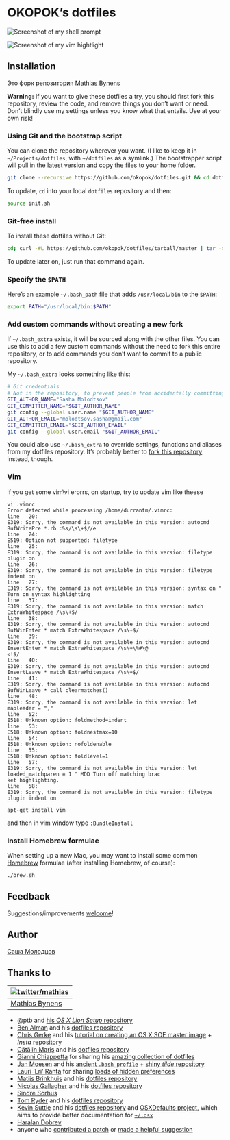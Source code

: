 # OKOPOK’s dotfiles

![Screenshot of my shell prompt](console.png)

![Screenshot of my vim hightlight](vim.png)

## Installation

Это форк репозитория [Mathias Bynens](https://github.com/mathiasbynens/dotfiles)

**Warning:** If you want to give these dotfiles a try, you should first fork this repository, review the code, and remove things you don’t want or need. Don’t blindly use my settings unless you know what that entails. Use at your own risk!

### Using Git and the bootstrap script

You can clone the repository wherever you want. (I like to keep it in `~/Projects/dotfiles`, with `~/dotfiles` as a symlink.) The bootstrapper script will pull in the latest version and copy the files to your home folder.

```bash
git clone --recursive https://github.com/okopok/dotfiles.git && cd dotfiles && source init.sh
```

To update, `cd` into your local `dotfiles` repository and then:

```bash
source init.sh
```
### Git-free install

To install these dotfiles without Git:

```bash
cd; curl -#L https://github.com/okopok/dotfiles/tarball/master | tar -xzv --strip-components 1 --exclude={README.md,bootstrap.sh,LICENSE-MIT.txt}
```

To update later on, just run that command again.

### Specify the `$PATH`

Here’s an example `~/.bash_path` file that adds `/usr/local/bin` to the `$PATH`:

```bash
export PATH="/usr/local/bin:$PATH"
```

### Add custom commands without creating a new fork

If `~/.bash_extra` exists, it will be sourced along with the other files. You can use this to add a few custom commands without the need to fork this entire repository, or to add commands you don’t want to commit to a public repository.

My `~/.bash_extra` looks something like this:

```bash
# Git credentials
# Not in the repository, to prevent people from accidentally committing under my name
GIT_AUTHOR_NAME="Sasha Molodtsov"
GIT_COMMITTER_NAME="$GIT_AUTHOR_NAME"
git config --global user.name "$GIT_AUTHOR_NAME"
GIT_AUTHOR_EMAIL="molodtsov.sasha@gmail.com"
GIT_COMMITTER_EMAIL="$GIT_AUTHOR_EMAIL"
git config --global user.email "$GIT_AUTHOR_EMAIL"
```

You could also use `~/.bash_extra` to override settings, functions and aliases from my dotfiles repository. It’s probably better to [fork this repository](https://github.com/mathiasbynens/dotfiles/fork) instead, though.

### Vim 

if you get some vim\vi erorrs, on startup, try to update vim like theese

```
vi .vimrc
Error detected while processing /home/durrantm/.vimrc:
line   20:
E319: Sorry, the command is not available in this version: autocmd BufWritePre *.rb :%s/\s\+$//e
line   24:
E519: Option not supported: filetype 
line   25:
E319: Sorry, the command is not available in this version: filetype plugin on
line   26:
E319: Sorry, the command is not available in this version: filetype indent on
line   27:
E319: Sorry, the command is not available in this version: syntax on " Turn on syntax highlighting
line   37:
E319: Sorry, the command is not available in this version: match ExtraWhitespace /\s\+$/
line   38:
E319: Sorry, the command is not available in this version: autocmd BufWinEnter * match ExtraWhitespace /\s\+$/
line   39:
E319: Sorry, the command is not available in this version: autocmd InsertEnter * match ExtraWhitespace /\s\+\%#\@
<!$/
line   40:
E319: Sorry, the command is not available in this version: autocmd InsertLeave * match ExtraWhitespace /\s\+$/
line   41:
E319: Sorry, the command is not available in this version: autocmd BufWinLeave * call clearmatches()
line   48:
E319: Sorry, the command is not available in this version: let mapleader = ","
line   52:
E518: Unknown option: foldmethod=indent
line   53:
E518: Unknown option: foldnestmax=10
line   54:
E518: Unknown option: nofoldenable
line   55:
E518: Unknown option: foldlevel=1
line   57:
E319: Sorry, the command is not available in this version: let loaded_matchparen = 1 " MDD Turn off matching brac
ket highlighting.
line   58:
E319: Sorry, the command is not available in this version: filetype plugin indent on
```

```
apt-get install vim
```
and then in vim window type `:BundleInstall`

### Install Homebrew formulae

When setting up a new Mac, you may want to install some common [Homebrew](http://brew.sh/) formulae (after installing Homebrew, of course):

```bash
./brew.sh
```

## Feedback

Suggestions/improvements
[welcome](https://github.com/okopok/dotfiles/issues)!

## Author

[Саша Молодцов](https://fb.com/okopok)


## Thanks to

| [![twitter/mathias](http://gravatar.com/avatar/24e08a9ea84deb17ae121074d0f17125?s=70)](http://twitter.com/mathias "Follow @mathias on Twitter") |
|---|
| [Mathias Bynens](https://mathiasbynens.be/) |

* @ptb and [his _OS X Lion Setup_ repository](https://github.com/ptb/Mac-OS-X-Lion-Setup)
* [Ben Alman](http://benalman.com/) and his [dotfiles repository](https://github.com/cowboy/dotfiles)
* [Chris Gerke](http://www.randomsquared.com/) and his [tutorial on creating an OS X SOE master image](http://chris-gerke.blogspot.com/2012/04/mac-osx-soe-master-image-day-7.html) + [_Insta_ repository](https://github.com/cgerke/Insta)
* [Cătălin Mariș](https://github.com/alrra) and his [dotfiles repository](https://github.com/alrra/dotfiles)
* [Gianni Chiappetta](http://gf3.ca/) for sharing his [amazing collection of dotfiles](https://github.com/gf3/dotfiles)
* [Jan Moesen](http://jan.moesen.nu/) and his [ancient `.bash_profile`](https://gist.github.com/1156154) + [shiny _tilde_ repository](https://github.com/janmoesen/tilde)
* [Lauri ‘Lri’ Ranta](http://lri.me/) for sharing [loads of hidden preferences](http://osxnotes.net/defaults.html)
* [Matijs Brinkhuis](http://hotfusion.nl/) and his [dotfiles repository](https://github.com/matijs/dotfiles)
* [Nicolas Gallagher](http://nicolasgallagher.com/) and his [dotfiles repository](https://github.com/necolas/dotfiles)
* [Sindre Sorhus](http://sindresorhus.com/)
* [Tom Ryder](http://blog.sanctum.geek.nz/) and his [dotfiles repository](https://github.com/tejr/dotfiles)
* [Kevin Suttle](http://kevinsuttle.com/) and his [dotfiles repository](https://github.com/kevinSuttle/dotfiles) and [OSXDefaults project](https://github.com/kevinSuttle/OSXDefaults), which aims to provide better documentation for [`~/.osx`](https://mths.be/osx)
* [Haralan Dobrev](http://hkdobrev.com/)
* anyone who [contributed a patch](https://github.com/mathiasbynens/dotfiles/contributors) or [made a helpful suggestion](https://github.com/mathiasbynens/dotfiles/issues)
